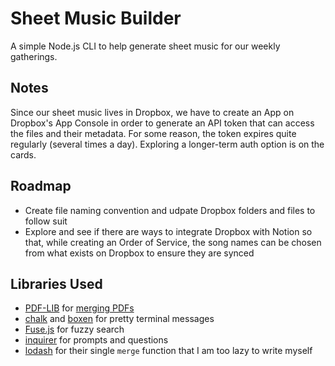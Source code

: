 # Sheet Music Builder

A simple Node.js CLI to help generate sheet music for our weekly gatherings.

## Notes

Since our sheet music lives in Dropbox, we have to create an App on Dropbox's App Console in order to generate an API token that can access the files and their metadata. For some reason, the token expires quite regularly (several times a day). Exploring a longer-term auth option is on the cards.

## Roadmap

- Create file naming convention and udpate Dropbox folders and files to follow suit
- Explore and see if there are ways to integrate Dropbox with Notion so that, while creating an Order of Service, the song names can be chosen from what exists on Dropbox to ensure they are synced

## Libraries Used

- [PDF-LIB](https://pdf-lib.js.org/) for [merging PDFs](https://github.com/Hopding/pdf-lib/issues/252)
- [chalk](https://www.npmjs.com/package/chalk) and [boxen](https://www.npmjs.com/package/boxen) for pretty terminal messages
- [Fuse.js](https://fusejs.io/) for fuzzy search
- [inquirer](https://www.npmjs.com/package/inquirer) for prompts and questions
- [lodash](https://lodash.com/docs/4.17.15#merge) for their single `merge` function that I am too lazy to write myself
